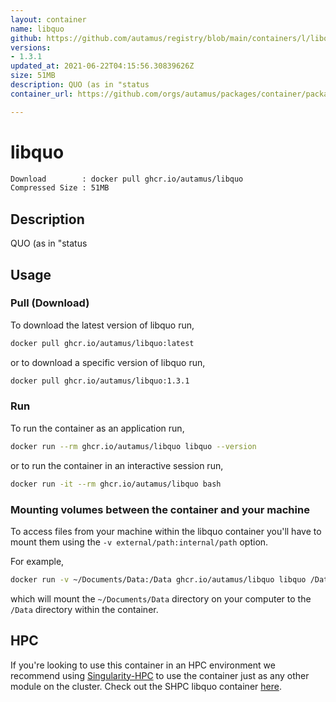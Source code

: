```yaml
---
layout: container
name: libquo
github: https://github.com/autamus/registry/blob/main/containers/l/libquo/spack.yaml
versions:
- 1.3.1
updated_at: 2021-06-22T04:15:56.30839626Z
size: 51MB
description: QUO (as in "status
container_url: https://github.com/orgs/autamus/packages/container/package/libquo

---
```

# libquo
```bash 
Download        : docker pull ghcr.io/autamus/libquo
Compressed Size : 51MB
```

## Description
QUO (as in "status

## Usage
### Pull (Download)
To download the latest version of libquo run,

```bash
docker pull ghcr.io/autamus/libquo:latest
```

or to download a specific version of libquo run,

```bash
docker pull ghcr.io/autamus/libquo:1.3.1
```
### Run
To run the container as an application run,
```bash
docker run --rm ghcr.io/autamus/libquo libquo --version
```

or to run the container in an interactive session run,
```bash
docker run -it --rm ghcr.io/autamus/libquo bash
```

### Mounting volumes between the container and your machine
To access files from your machine within the libquo container you'll have to mount them using the `-v external/path:internal/path` option.

For example,
```bash
docker run -v ~/Documents/Data:/Data ghcr.io/autamus/libquo libquo /Data/myData.csv
```
which will mount the `~/Documents/Data` directory on your computer to the `/Data` directory within the container.

## HPC
If you're looking to use this container in an HPC environment we recommend using [Singularity-HPC](https://singularity-hpc.readthedocs.io) to use the container just as any other module on the cluster. Check out the SHPC libquo container [here](https://singularityhub.github.io/singularity-hpc/r/ghcr.io-autamus-libquo/).